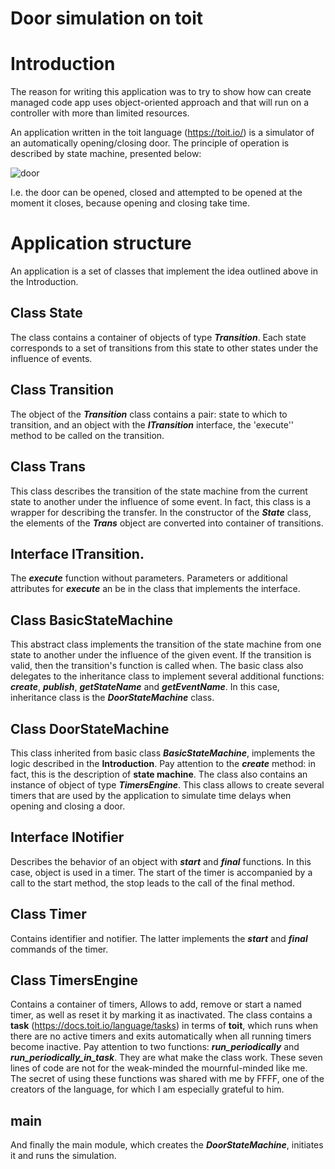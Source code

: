 # Door simulation on toit
# Introduction
The reason for writing this application was to try to show how can create managed code app uses object-oriented approach and that will run on a controller with more than limited resources.

An application written in the toit language (https://toit.io/) is a simulator of an automatically opening/closing door. The principle of operation is described by state machine, presented below:

![door](https://github.com/mk590901/door_simulation_on_toit/assets/125393245/9e25e66b-e0e5-4d98-bc1b-510ae96672b5)

I.e. the door can be opened, closed and attempted to be opened at the moment it closes, because opening and closing  take time.

# Application structure
An application is a set of classes that implement the idea outlined above in the Introduction.

## Class State
The class contains a container of objects of type ***Transition***. Each state corresponds to a set of transitions from this state to other states under the influence of events.

## Class Transition
The object of the ***Transition*** class contains a pair: state to which to transition, and an object with the ***ITransition*** interface, the 'execute'' method to be called on the transition.

## Class Trans
This class describes the transition of the state machine from the current state to another under the influence of some event. In fact, this class is a wrapper for describing the transfer. In the constructor of the ***State*** class, the elements of the ***Trans*** object are converted into container of transitions.

## Interface ITransition.
The ***execute*** function without parameters. Parameters or additional attributes for ***execute*** an be in the class that implements the interface.

## Class BasicStateMachine
This abstract class implements the transition of the state machine from one state to another under the influence of the given event. If the transition is valid, then the transition's function is called when. The basic class also delegates to the inheritance class to implement several additional functions: ***create***, ***publish***, ***getStateName*** and ***getEventName***. In this case, inheritance class is the ***DoorStateMachine*** class.

## Class DoorStateMachine
This class inherited from basic class ***BasicStateMachine***, implements the logic described in the __Introduction__. Pay attention to the ***create*** method: in fact, this is the description of __state machine__. The class also contains an instance of object of type ***TimersEngine***. This class allows to create several timers that are used by the application to simulate time delays when opening and closing a door.

## Interface INotifier
Describes the behavior of an object with ***start*** and ***final*** functions. In this case, object is used in a timer. The start of the timer is accompanied by a call to the start method, the stop leads to the call of the final method.

## Class Timer
Contains identifier and notifier. The latter implements the ***start*** and ***final*** commands of the timer.

## Class TimersEngine
Contains a container of timers, Allows to add, remove or start a named timer, as well as reset it by marking it as inactivated. The class contains a __task__ (https://docs.toit.io/language/tasks) in terms of __toit__, which runs when there are no active timers and exits automatically when all running timers become inactive. Pay attention to two functions: ***run_periodically*** and ***run_periodically_in_task***. They are what make the class work. These seven lines of code are not for the weak-minded the mournful-minded like me. The secret of using these functions was shared with me by FFFF, one of the creators of the language, for which I am especially grateful to him.

## main
And finally the main module, which creates the ***DoorStateMachine***, initiates it and runs the simulation.


